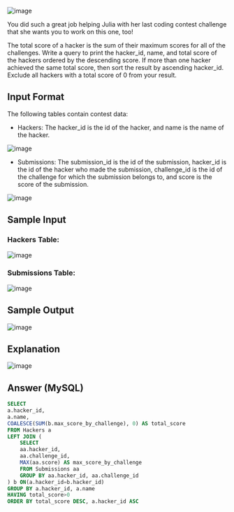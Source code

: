 ![image](https://user-images.githubusercontent.com/23621801/158268602-b6c00755-a399-4e26-a077-a3b3c9c8de05.png)


You did such a great job helping Julia with her last coding contest challenge that she wants you to work on this one, too!

The total score of a hacker is the sum of their maximum scores for all of the challenges. Write a query to print the hacker_id, name, and total score of the hackers ordered by the descending score. If more than one hacker achieved the same total score, then sort the result by ascending hacker_id. Exclude all hackers with a total score of 0 from your result.


## Input Format

The following tables contain contest data:

* Hackers: The hacker_id is the id of the hacker, and name is the name of the hacker.

![image](https://user-images.githubusercontent.com/23621801/158267269-7f08495a-b14b-4d4e-a979-50639c36cd3f.png)

* Submissions: The submission_id is the id of the submission, hacker_id is the id of the hacker who made the submission, challenge_id is the id of the challenge for which the submission belongs to, and score is the score of the submission.

![image](https://user-images.githubusercontent.com/23621801/158267352-f1d05e7b-5cfc-47b2-b4ef-980d9cd56ac5.png)

## Sample Input

### Hackers Table: 

![image](https://user-images.githubusercontent.com/23621801/158267435-dbc71bf7-de68-43f5-a5a2-8a25f1e13a73.png)

### Submissions Table:

![image](https://user-images.githubusercontent.com/23621801/158268311-92dac560-6a22-4caa-b1bd-8bdfbdb61255.png)

## Sample Output

![image](https://user-images.githubusercontent.com/23621801/158268363-fab97caf-ec8b-4aec-a8da-84f92cd32b55.png)

## Explanation

![image](https://user-images.githubusercontent.com/23621801/158268395-f546e1a9-9d9e-49f2-b768-f8c95848c9a0.png)

## Answer (MySQL)

```sql
SELECT 
a.hacker_id, 
a.name, 
COALESCE(SUM(b.max_score_by_challenge), 0) AS total_score
FROM Hackers a 
LEFT JOIN (
    SELECT
    aa.hacker_id, 
    aa.challenge_id,
    MAX(aa.score) AS max_score_by_challenge
    FROM Submissions aa 
    GROUP BY aa.hacker_id, aa.challenge_id
) b ON(a.hacker_id=b.hacker_id) 
GROUP BY a.hacker_id, a.name
HAVING total_score>0
ORDER BY total_score DESC, a.hacker_id ASC 
```
